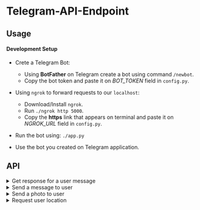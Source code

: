 # Telegram-API-Endpoint

## Usage
#### Development Setup

* Crete a Telegram Bot:
    * Using **BotFather** on Telegram create a bot using command `/newbot`.
    * Copy the bot token and paste it on *BOT_TOKEN* field in `config.py`.

* Using `ngrok` to forward requests to our `localhost`:
    * Download/Install `ngrok`.
    * Run `./ngrok http 5000`.
    * Copy the **https** link that appears on terminal and paste it on *NGROK_URL* field in `config.py`.

* Run the bot using:
`./app.py`

* Use the bot you created on Telegram application.

## API

<details>
<summary>Get response for a user message</summary>

```http
POST /webhook
```

| Parameter | Type | Description |
| :--- | :--- | :--- |
| `message.from.id` | `int` | **Required**. User id. |
| `message.from.first_name` | `string` | **Required**. User first name. |
| `message.from.last_name` | `string` | **Required**. User last name. |
| `message.chat.id` | `int` | **Required**. Chat id. |
| `message.text` | `string` | **Optional**. User message. |
| `location.latitude` | `float` | **Optional**. User latitude location. |
| `location.longitude` | `float` | **Optional**. User longitude location. |

Example:
```
{
    'message': {
        'from': {
            'id': 912544244,
            'first_name': 'António',
            'last_name': 'Faria'
        },
        'chat': {
            'id': 912544244
        },
        'text': 'cinemas'
    }
}
```

Example with location:
```
{
    'message': {
        'from': {
            'id': 912544244,
            'first_name': 'António',
            'last_name': 'Faria'
        },
        'chat': {
            'id': 912544244
        },
        'location': {
            'latitude': 33.542111,
            'longitude': -10.444713
        }
    }
}
```

Send the necessary content to `CHAT_PROCESSOR_URL + "/getResponse"`

------
</details>

<details>
<summary>Send a message to user</summary>

```http
POST /send_message/<string:idChat>
```

The `body` should have the messsage encoded in 'UTF-8'.

Will show a message in Telegram user chat.

------
</details>

<details>
<summary>Send a photo to user</summary>

```http
POST /send_photo/<string:idChat>
```

| Parameter | Type | Description |
| :--- | :--- | :--- |
| `photo` | `string` | **Required**. Photo URL. |
| `caption` | `string` | **Required**. Photo caption. |

Example:
```
{
    'photo': 'http://cinemas.nos.pt/_layouts/15/Handlers/RenderImage.ashx?file=52278.jpg',
    'caption': '<b>Título: </b>Mulan\n<b>Elenco: </b>Yifei Liu, Donnie Yen, Jason Scott Lee\n<b>Género: </b>Aventura\n'
}
```

Will show a photo with a caption in Telegram user chat.

------
</details>

<details>
<summary>Request user location</summary>

```http
GET /get_location/<string:idChat>
```

Will show a button in Telegram user chat for user send his/her GPS location.

------
</details>
